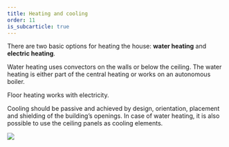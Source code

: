 ```yaml
---
title: Heating and cooling
order: 11
is_subcarticle: true
---
```

There are two basic options for heating the house: **water heating** and **electric heating**.

Water heating uses convectors on the walls or below the ceiling. The water heating is either part of the central heating or works on an autonomous boiler.

Floor heating works with electricity.

Cooling should be passive and achieved by design, orientation, placement and shielding of the building’s openings. In case of water heating, it is also possible to use the ceiling panels as cooling elements.

![](https://res.cloudinary.com/patternbuildings/image/upload/v1595350957/docs/PatternBuilidings_Heating_uee1cx.jpg)